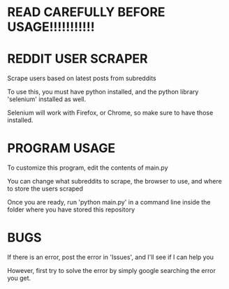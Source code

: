 # READ CAREFULLY BEFORE USAGE!!!!!!!!!!!
# REDDIT USER SCRAPER
<p>Scrape users based on latest posts from subreddits</p>
<p>To use this, you must have python installed, and the python library 'selenium' installed as well.</p>
<p>Selenium will work with Firefox, or Chrome, so make sure to have those installed.</p>


# PROGRAM USAGE
<p>To customize this program, edit the contents of main.py</p>
<p>You can change what subreddits to scrape, the browser to use, and where to store the users scraped</p>
<p>Once you are ready, run 'python main.py' in a command line inside the folder where you have stored this repository</p>

# BUGS
<p>If there is an error, post the error in 'Issues', and I'll see if I can help you</p>
<p>However, first try to solve the error by simply google searching the error you get.</p>
